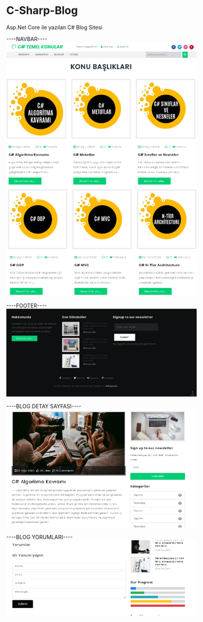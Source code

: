 # C-Sharp-Blog
Asp.Net Core ile yazılan C# Blog Sitesi


----NAVBAR----
![navbar](https://github.com/nurcanaksu/C-Sharp-Blog/blob/main/navbar.PNG)
![iki](https://github.com/nurcanaksu/C-Sharp-Blog/blob/main/iki.PNG)
![uc](https://github.com/nurcanaksu/C-Sharp-Blog/blob/main/uc.PNG)

----FOOTER----
![footer](https://github.com/nurcanaksu/C-Sharp-Blog/blob/main/footer.PNG)

----BLOG DETAY SAYFASI----
![detaysayfasi](https://github.com/nurcanaksu/C-Sharp-Blog/blob/main/detaysayfasi.PNG)


----BLOG YORUMLARI----
![yorum](https://github.com/nurcanaksu/C-Sharp-Blog/blob/main/yorumdetaylar.PNG)



